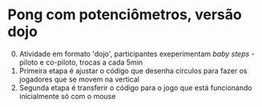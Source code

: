 # Pong com potenciômetros, versão dojo

0. Atividade em formato 'dojo', participantes exeperimentam *baby steps* - piloto e co-piloto, trocas a cada 5min
1. Primeira etapa é ajustar o código que desenha círculos para fazer os jogadores que se movem na vertical
2. Segunda etapa é transferir o código para o jogo que está funcionando inicialmente só com o mouse
